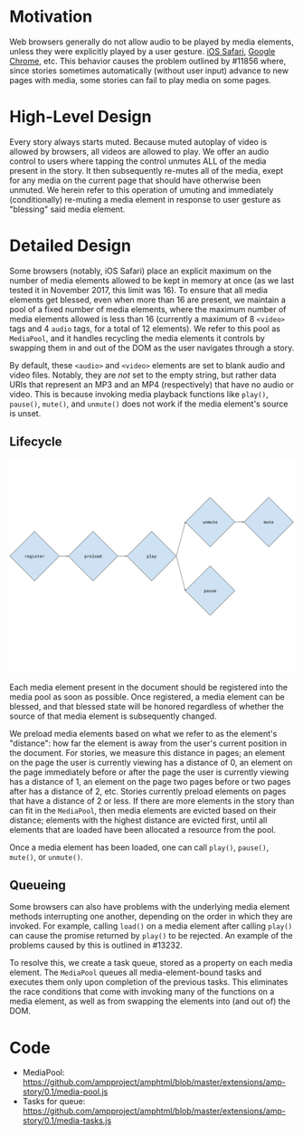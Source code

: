 # Motivation

Web browsers generally do not allow audio to be played by media elements, unless they were explicitly played by a user gesture.  [iOS Safari](https://webkit.org/blog/6784/new-video-policies-for-ios/), [Google Chrome](https://developers.google.com/web/updates/2017/09/autoplay-policy-changes), etc.  This behavior causes the problem outlined by #11856 where, since stories sometimes automatically (without user input) advance to new pages with media, some stories can fail to play media on some pages.

# High-Level Design

Every story always starts muted.  Because muted autoplay of video is allowed by browsers, all videos are allowed to play.  We offer an audio control to users where tapping the control unmutes ALL of the media present in the story.  It then subsequently re-mutes all of the media, exept for any media on the current page that should have otherwise been unmuted.  We herein refer to this operation of umuting and immediately (conditionally) re-muting a media element in response to user gesture as "blessing" said media element.

# Detailed Design

Some browsers (notably, iOS Safari) place an explicit maximum on the number of media elements allowed to be kept in memory at once (as we last tested it in November 2017, this limit was 16).  To ensure that all media elements get blessed, even when more than 16 are present, we maintain a pool of a fixed number of media elements, where the maximum number of media elements allowed is less than 16 (currently a maximum of 8 `<video>` tags and 4 `audio` tags, for a total of 12 elements).  We refer to this pool as `MediaPool`, and it handles recycling the media elements it controls by swapping them in and out of the DOM as the user navigates through a story.

By default, these `<audio>` and `<video>` elements are set to blank audio and video files.  Notably, they are *not* set to the empty string, but rather data URIs that represent an MP3 and an MP4 (respectively) that have no audio or video.  This is because invoking media playback functions like `play()`, `pause()`, `mute()`, and `unmute()` does not work if the media element's source is unset.

## Lifecycle

![MediaPool element lifecycle diagram](../img/media-pool-element-lifecycle.png)

Each media element present in the document should be registered into the media pool as soon as possible.  Once registered, a media element can be blessed, and that blessed state will be honored regardless of whether the source of that media element is subsequently changed.

We preload media elements based on what we refer to as the element's "distance": how far the element is away from the user's current position in the document.  For stories, we measure this distance in pages; an element on the page the user is currently viewing has a distance of 0, an element on the page immediately before or after the page the user is currently viewing has a distance of 1, an element on the page two pages before or two pages after has a distance of 2, etc.  Stories currently preload elements on pages that have a distance of 2 or less.  If there are more elements in the story than can fit in the `MediaPool`, then media elements are evicted based on their distance; elements with the highest distance are evicted first, until all elements that are loaded have been allocated a resource from the pool.

Once a media element has been loaded, one can call `play()`, `pause()`, `mute()`, or `unmute()`.

## Queueing

Some browsers can also have problems with the underlying media element methods interrupting one another, depending on the order in which they are invoked.  For example, calling `load()` on a media element after calling `play()` can cause the promise returned by `play()` to be rejected.  An example of the problems caused by this is outlined in #13232.

To resolve this, we create a task queue, stored as a property on each media element.  The `MediaPool` queues all media-element-bound tasks and executes them only upon completion of the previous tasks.  This eliminates the race conditions that come with invoking many of the functions on a media element, as well as from swapping the elements into (and out of) the DOM.

# Code

- MediaPool: https://github.com/ampproject/amphtml/blob/master/extensions/amp-story/0.1/media-pool.js
- Tasks for queue: https://github.com/ampproject/amphtml/blob/master/extensions/amp-story/0.1/media-tasks.js
